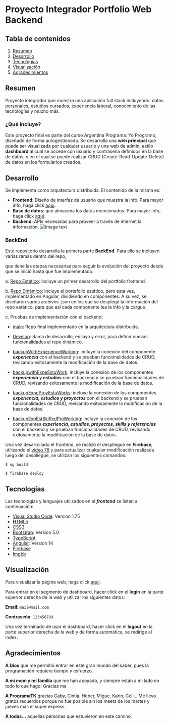# Proyecto Integrador Portfolio Web Backend
## Tabla de contenidos
1. [Resumen](#resumen)
2. [Desarrollo](#desarrollo)
3. [Tecnologías](#tecnologias)
4. [Visualización](#visualizacion)
5. [Agradecimientos](#agradecimientos)



## Resumen

Proyecto integrador que muestra una aplicación full stack incluyendo: datos personales, estudios cursados, experiencia laboral, conocimiento de las tecnologías y mucho más.


### ¿Qué incluye?

Este proyecto final es parte del curso Argentina Programa: Yo Programo, diseñado de forma autogestionada.
Se desarrolla una **web principal** que puede ser visualizada por cualquier usuario y una web de admin, estilo **dashboard** al cual se accede con usuario y contraseña definidos en la base de datos, y en el cual se puede realizar CRUD (Create-Read-Update-Delete) de datos en los formularios creados.



## Desarrollo

Se implementa como arquitectura distribuida. El contenido de la misma es:
 * **Frontend**: Diseño de interfaz de usuario que muestra la info. Para mayor info, haga click [aquí](https://github.com/mariemelendez88/PortfolioFrontEnd).
 * **Base de datos**: que almacena los datos mencionados. Para mayor info, haga click [aquí](https://github.com/mariemelendez88/PortfolioDatabase).
 * **Backend**: APIs necesarias para proveer a través de internet la información.
![Image text](https://i.ibb.co/LYPRjwG/Arquitectura.png)


### BackEnd

Este repositorio desarrolla la primera parte **BackEnd**.
Para ello se incluyen varias ramas dentro del repo, 















que tiene las etapas necesarias para seguir la evolución del proyecto desde que se inició hasta que fue implementado.

a. [Repo Estático](https://github.com/mariemelendez88/PortfolioFrontEnd/tree/RepoEstatico): incluye un primer desarrollo del portfolio frontend. 

b. [Repo Dinámico](https://github.com/mariemelendez88/PortfolioFrontEnd/tree/RepoDinamico): incluye el portafolio estático, pero esta vez, implementado en Angular, dividiendo en componentes. A su vez, se diseñaron varios archivos .json en los que se desplegó la información del repo estático, para que así cada componente lea la info y la cargue.

c. Pruebas de implementación con el backend:

* [main](https://github.com/mariemelendez88/PortfolioFrontEnd): Repo final implementado en la arquitectura distribuida.

* [Develop](https://github.com/mariemelendez88/PortfolioFrontEnd/tree/develop): Rama de desarrollo, ensayo y error, para definir nuevas funcionalidades al repo dinámico.

* [backupWithExperienceWorking](https://github.com/mariemelendez88/PortfolioFrontEnd/tree/backupWithExperienceWorking): incluye la conexión del componente ***experiencia*** con el backend y se prueban funcionalidades de CRUD, revisando exitosamente la modificación de la base de datos.

* [backupwithExpeEstuWork](https://github.com/mariemelendez88/PortfolioFrontEnd/tree/backupwithExpeEstuWork): incluye la conexión de los componentes ***experiencia y estudios*** con el backend y se prueban funcionalidades de CRUD, revisando exitosamente la modificación de la base de datos.

* [backupExpeProyEstuWorks](https://github.com/mariemelendez88/PortfolioFrontEnd/tree/backupExpeProyEstuWorks): incluye la conexión de los componentes ***experiencia, estudios y proyectos*** con el backend y se prueban funcionalidades de CRUD, revisando exitosamente la modificación de la base de datos.

* [backupExpEstSkiRedProWorking](https://github.com/mariemelendez88/PortfolioFrontEnd/tree/backupExpEstSkiRedProWorking): incluye la conexión de los componentes ***experiencia, estudios, proyectos, skills y referencias*** con el backend y se prueban funcionalidades de CRUD, revisando exitosamente la modificación de la base de datos.

Una vez desarrollado el frontend, se realizó el despliegue en **Firebase**, utilizando el [video 78](https://www.youtube.com/watch?v=mKqndHmy5v8&list=PL1oXSbt2OIbGud1tuMPMZrkXZSDifUcEU&index=78) y para actualizar cualquier modificación realizada luego del despliegue, se utilizan los siguientes comandos:

```$ ng build```

```$ firebase deploy```


## Tecnologías

Las tecnologías y lenguajes utilizados en el ***frontend*** se listan a continuación:
* [Visual Studio Code](https://code.visualstudio.com/): Version 1.75
* [HTML5](https://developer.mozilla.org/es/docs/Web/HTML)
* [CSS3](https://developer.mozilla.org/es/docs/Web/CSS)
* [Bootstrap](https://getbootstrap.com/docs/5.0/getting-started/introduction/): Version 5.0
* [TypeScript](https://www.typescriptlang.org/)
* [Angular](https://angular.io/): Version 14
* [Firebase](https://firebase.google.com/)
* [Imgbb](https://imgbb.com/)


## Visualización

Para visualizar la página web, haga click [aquí](https://portfoliofrontend-mariem.web.app/index).

Para entrar en el segmento de dashboard, hacer click en el **login** en la parte superior derecha de la web y utilizar los siguientes datos:


**Email**: ```mail@mail.com```

**Contraseña**:  ```123456789```

Una vez terminado de usar el dashboard, hacer click en el **logout** en la parte superior derecha de la web y de forma automática, se redirige al index.


## Agradecimientos
**A Dios** que me permitió entrar en este gran mundo del saber, pues la programación requiere tiempo y esfuerzo.

**A mi mom y mi familia** que me han apoyado, y siempre están a mi lado en todo lo que hago! Gracias ma

**A ProgramaTK** gracias Gaby, Cintia, Heber, Migue, Karin, Celi... Me llevo gratos recuerdos porque no fue posible sin los meets de los martes y jueves más el super express.

**A todas...** aquellas personas que estuvieron en este camino.
